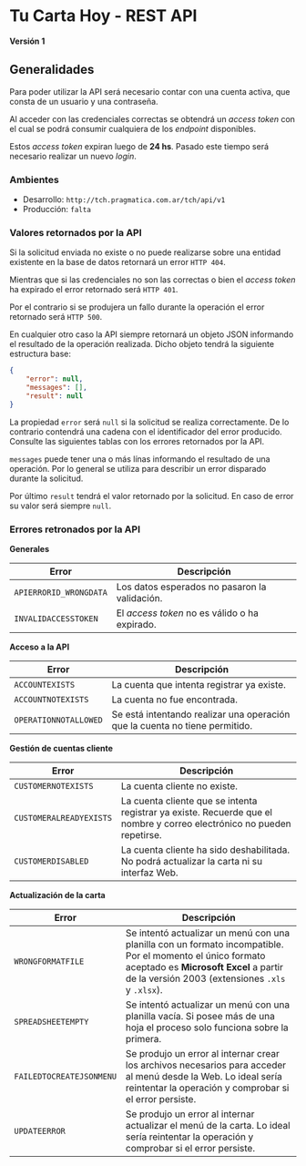 # Tu Carta Hoy - REST API

**Versión 1**

## Generalidades

Para poder utilizar la API será necesario contar con una cuenta activa, que consta de un usuario y una contraseña.

Al acceder con las credenciales correctas se obtendrá un *access token* con el cual se podrá consumir cualquiera de los *endpoint* disponibles.

Estos *access token* expiran luego de **24 hs**. Pasado este tiempo será necesario realizar un nuevo *login*.

### Ambientes

-   Desarrollo: `http://tch.pragmatica.com.ar/tch/api/v1`
-   Producción: `falta`

### Valores retornados por la API

Si la solicitud enviada no existe o no puede realizarse sobre una entidad existente en la base de datos retornará un error `HTTP 404`.

Mientras que si las credenciales no son las correctas o bien el *access token* ha expirado el error retornado será `HTTP 401`.

Por el contrario si se produjera un fallo durante la operación el error retornado será `HTTP 500`.

En cualquier otro caso la API siempre retornará un objeto JSON informando el resultado de la operación realizada. Dicho objeto tendrá la siguiente estructura base:

```json
{
    "error": null,
    "messages": [],
    "result": null
}
```

La propiedad `error` será `null` si la solicitud se realiza correctamente. De lo contrario contendrá una cadena con el identificador del error producido. Consulte las siguientes tablas con los errores retornados por la API.

`messages` puede tener una o más línas informando el resultado de una operación. Por lo general se utiliza para describir un error disparado durante la solicitud.

Por último `result` tendrá el valor retornado por la solicitud. En caso de error su valor será siempre `null`.

### Errores retronados por la API

**Generales**

| Error | Descripción |
|-------|-------------|
|`APIERRORID_WRONGDATA`|Los datos esperados no pasaron la validación.|
|`INVALIDACCESSTOKEN`|El *access token* no es válido o ha expirado.|

**Acceso a la API**

| Error | Descripción |
|-------|-------------|
|`ACCOUNTEXISTS`|La cuenta que intenta registrar ya existe.|
|`ACCOUNTNOTEXISTS`|La cuenta no fue encontrada.|
|`OPERATIONNOTALLOWED`|Se está intentando realizar una operación que la cuenta no tiene permitido.|

**Gestión de cuentas cliente**

| Error | Descripción |
|-------|-------------|
|`CUSTOMERNOTEXISTS`|La cuenta cliente no existe.|
|`CUSTOMERALREADYEXISTS`|La cuenta cliente que se intenta registrar ya existe. Recuerde que el nombre y correo electrónico no pueden repetirse.|
|`CUSTOMERDISABLED`|La cuenta cliente ha sido deshabilitada. No podrá actualizar la carta ni su interfaz Web.|

**Actualización de la carta**

| Error | Descripción |
|-------|-------------|
|`WRONGFORMATFILE`|Se intentó actualizar un menú con una planilla con un formato incompatible. Por el momento el único formato aceptado es **Microsoft Excel** a partir de la versión 2003 (extensiones `.xls` y `.xlsx`).|
|`SPREADSHEETEMPTY`|Se intentó actualizar un menú con una planilla vacía. Si posee más de una hoja el proceso solo funciona sobre la primera.|
|`FAILEDTOCREATEJSONMENU`|Se produjo un error al internar crear los archivos necesarios para acceder al menú desde la Web. Lo ideal sería reintentar la operación y comprobar si el error persiste.|
|`UPDATEERROR`|Se produjo un error al internar actualizar el menú de la carta. Lo ideal sería reintentar la operación y comprobar si el error persiste.|
